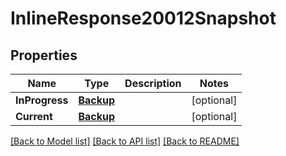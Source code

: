 # InlineResponse20012Snapshot

## Properties
Name | Type | Description | Notes
------------ | ------------- | ------------- | -------------
**InProgress** | [**Backup**](Backup.md) |  | [optional] 
**Current** | [**Backup**](Backup.md) |  | [optional] 

[[Back to Model list]](../README.md#documentation-for-models) [[Back to API list]](../README.md#documentation-for-api-endpoints) [[Back to README]](../README.md)


